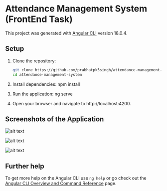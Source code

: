 # Attendance Management System (FrontEnd Task)
 
 This project was generated with [Angular CLI](https://github.com/angular/angular-cli) version 18.0.4.

## Setup

1. Clone the repository:
   ```bash
   git clone https://github.com/prabhatpk5singh/attendance-management-system.git
   cd attendance-management-system

2. Install dependencies:
    npm install

3. Run the application:
    ng serve

4. Open your browser and navigate to http://localhost:4200.

## Screenshots of the Application

![alt text](<Screenshot (34).png>)

![alt text](<Screenshot (32)-1.png>)

![alt text](<Screenshot (33)-1.png>)

## Further help

To get more help on the Angular CLI use `ng help` or go check out the [Angular CLI Overview and Command Reference](https://angular.dev/tools/cli) page.
